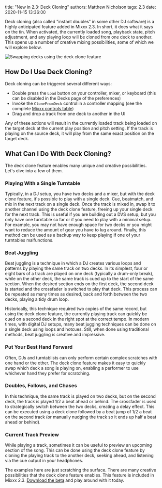 title: "New in 2.3: Deck Cloning"
authors: Matthew Nicholson
tags: 2.3
date: 2020-11-15 13:36:00

Deck cloning (also called "instant doubles" in some other DJ software) is a highly anticipated feature added in Mixxx 2.3. In short, it does what it says on the tin. When activated, the currently loaded song, playback state, pitch adjustment, and any playing loop will be cloned from one deck to another. This opens up a number of creative mixing possibilities, some of which we will explore below.

![Swapping decks using the deck clone feature]({static}/images/news/deckclone.gif)

## How Do I Use Deck Cloning?

Deck cloning can be triggered several different ways:

- Double press the `Load` button on your controller, mixer, or keyboard (this can be disabled in the Decks page of the preferences)
- Invoke the `CloneFromDeck` control in a controller mapping (see the complete [Mixxx controls table](https://github.com/mixxxdj/mixxx/wiki/mixxxcontrols#channeln))
- Drag and drop a track from one deck to another in the UI

Any of these actions will result in the currently loaded track being loaded on the target deck at the current play position and pitch setting. If the track is playing on the source deck, it will play from the same exact position on the target deck.

## What Can I Do With Deck Cloning?

The deck clone feature enables many unique and creative possibilities. Let's dive into a few of them.

### Playing With a Single Turntable

Typically, in a DJ setup, you have two decks and a mixer, but with the deck clone feature, it's possible to play with a single deck. Cue, beatmatch, and mix in the next track on a single deck. Once the track is mixed in, swap it to another channel using the deck clone feature, freeing up your single deck for the next track. This is useful if you are building out a DVS setup, but you only have one turntable so far or if you need to play with a minimal setup. For example, you may not have enough space for two decks or you might want to reduce the amount of gear you have to lug around. Finally, this method can be used as a backup way to keep playing if one of your turntables malfunctions.

### Beat Juggling

Beat juggling is a technique in which a DJ creates various loops and patterns by playing the same track on two decks. In its simplest, four or eight bars of a track are played on one deck (typically a drum-only break), while on the other deck, the same track is cued up to the start of the same section. When the desired section ends on the first deck, the second deck is started and the crossfader is switched to play that deck. This process can be repeated as many times as desired, back and forth between the two decks, playing a tidy drum loop.

Historically, this technique required two copies of the same record, but using the deck clone feature, the currently playing track can quickly be cued on a second deck in the right spot at the correct tempo. In modern times, with digital DJ setups, many beat jugging techniques can be done on a single deck using loops and hotcues. Still, when done using traditional methods, beat juggling is creative and impressive.

### Put Your Best Hand Forward

Often, DJs and turntablists can only perform certain complex scratches with one hand or the other. The deck clone feature makes it easy to quickly swap which deck a song is playing on, enabling a performer to use whichever hand they prefer for scratching.

### Doubles, Follows, and Chases

In this technique, the same track is played on two decks, but on the second deck, the track is played 1/2 a beat ahead or behind. The crossfader is used to strategically switch between the two decks, creating a delay effect. This can be executed using a deck clone followed by a beat jump of 1/2 a beat on the second track (or manually nudging the track so it ends up half a beat ahead or behind).

### Current Track Preview

While playing a track, sometimes it can be useful to preview an upcoming section of the song. This can be done using the deck clone feature by cloning the playing track to the another deck, seeking ahead, and listening via the cue output in your headphones.

The examples here are just scratching the surface. There are many creative possibilities that the deck clone feature enables. This feature is included in Mixxx 2.3. [Download the beta]({filename}/pages/download.md#unstable) and play around with it today.
